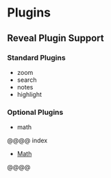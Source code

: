 # Plugins

## Reveal Plugin Support

### Standard Plugins

* zoom
* search
* notes
* highlight


### Optional Plugins

* math


@@@@ index

 - [Math](math.md)


@@@@